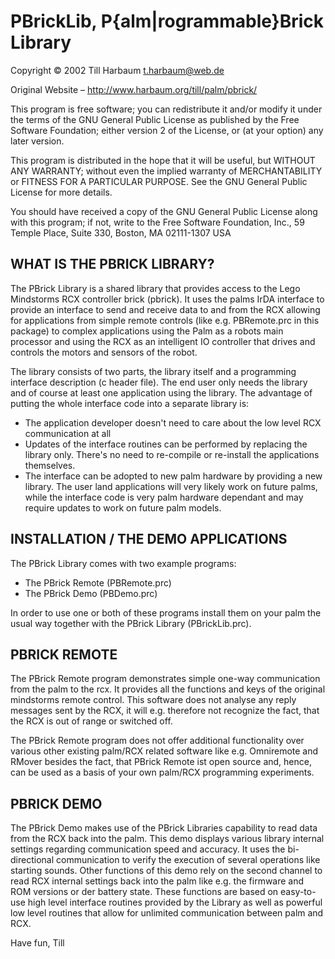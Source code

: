 PBrickLib, P{alm|rogrammable}Brick Library
==========================================

Copyright © 2002 Till Harbaum <t.harbaum@web.de>

Original Website – http://www.harbaum.org/till/palm/pbrick/

This program is free software; you can redistribute it and/or modify
it under the terms of the GNU General Public License as published by
the Free Software Foundation; either version 2 of the License, or
(at your option) any later version.

This program is distributed in the hope that it will be useful,
but WITHOUT ANY WARRANTY; without even the implied warranty of
MERCHANTABILITY or FITNESS FOR A PARTICULAR PURPOSE.  See the
GNU General Public License for more details.

You should have received a copy of the GNU General Public License
along with this program; if not, write to the Free Software
Foundation, Inc., 59 Temple Place, Suite 330, Boston, MA 02111-1307  USA

WHAT IS THE PBRICK LIBRARY?
---------------------------

The PBrick Library is a shared library that provides access to the
Lego Mindstorms RCX controller brick (pbrick). It uses the palms
IrDA interface to provide an interface to send and receive data to
and from the RCX allowing for applications from simple remote controls
(like e.g. PBRemote.prc in this package) to complex applications
using the Palm as a robots main processor and using the RCX as an 
intelligent IO controller that drives and controls the motors and
sensors of the robot.

The library consists of two parts, the library itself and a
programming interface description (c header file). The end user
only needs the library and of course at least one application using 
the library. The advantage of putting the whole interface code into
a separate library is:

- The application developer doesn't need to care about the low
  level RCX communication at all
- Updates of the interface routines can be performed by replacing the
  library only. There's no need to re-compile or re-install the
  applications themselves.
- The interface can be adopted to new palm hardware by providing
  a new library. The user land applications will very likely work
  on future palms, while the interface code is very palm hardware
  dependant and may require updates to work on future palm models.

INSTALLATION / THE DEMO APPLICATIONS
------------------------------------

The PBrick Library comes with two example programs:
* The PBrick Remote (PBRemote.prc)
* The PBrick Demo (PBDemo.prc) 

In order to use one or both of these programs install them on your
palm the usual way together with the PBrick Library (PBrickLib.prc).

PBRICK REMOTE
-------------

The PBrick Remote program demonstrates simple one-way communication
from the palm to the rcx. It provides all the functions and keys of
the original mindstorms remote control. This software does not analyse
any reply messages sent by the RCX, it will e.g. therefore not
recognize the fact, that the RCX is out of range or switched off.  

The PBrick Remote program does not offer additional functionality over
various other existing palm/RCX related software like e.g. Omniremote
and RMover besides the fact, that PBrick Remote ist open source and,
hence, can be used as a basis of your own palm/RCX programming
experiments.

PBRICK DEMO
-----------

The PBrick Demo makes use of the PBrick Libraries capability to read
data from the RCX back into the palm. This demo displays various
library internal settings regarding communication speed and
accuracy. It uses the bi-directional communication to verify the
execution of several operations like starting sounds. Other functions
of this demo rely on the second channel to read RCX internal settings
back into the palm like e.g. the firmware and ROM versions or der
battery state. These functions are based on easy-to-use high level
interface routines provided by the Library as well as powerful low
level routines that allow for unlimited communication between palm and
RCX.

Have fun,
  Till


